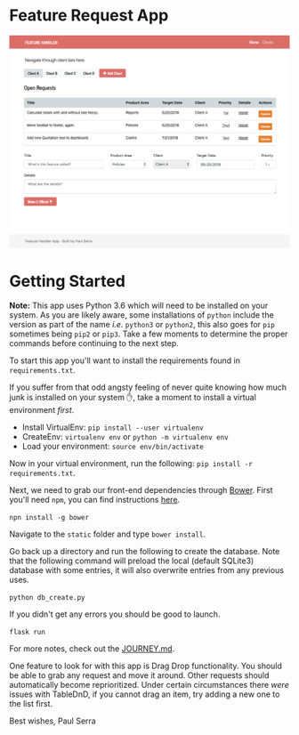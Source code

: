 Feature Request App
===================

![Main Page of App](https://raw.githubusercontent.com/Addiction2Code/feature-request-application/master/screenshots/main-page.png)

Getting Started
===============

**Note:** This app uses Python 3.6 which will need to be installed on your system. As you are likely aware, some installations of `python` include the version as part of the name *i.e.* `python3` or `python2`, this also goes for `pip` sometimes being `pip2` or `pip3`. Take a few moments to determine the proper commands before continuing to the next step.

To start this app you'll want to install the requirements found in `requirements.txt`.

If you suffer from that odd angsty feeling of never quite knowing how much junk is installed on your system ✋, take a moment to install a virtual environment _first_.

- Install VirtualEnv: `pip install --user virtualenv`
- CreateEnv: `virtualenv env` or `python -m virtualenv env`
- Load your environment: `source env/bin/activate`

Now in your virtual environment, run the following: `pip install -r requirements.txt`.

Next, we need to grab our front-end dependencies through [Bower](https://bower.io/). First you'll need `npm`, you can find instructions [here](https://www.npmjs.com/get-npm).

`npn install -g bower`

Navigate to the `static` folder and type `bower install`.

Go back up a directory and run the following to create the database. Note that the following command will preload the local (default SQLite3) database with some entries, it will also overwrite entries from any previous uses.

`python db_create.py`

If you didn't get any errors you should be good to launch.

`flask run`

For more notes, check out the [JOURNEY.md](JOURNEY.md).

One feature to look for with this app is Drag Drop functionality. You should be able to grab any request and move it around. Other requests should automatically become reprioritized. Under certain circumstances there _were_ issues with TableDnD, if you cannot drag an item, try adding a new one to the list first.

Best wishes, Paul Serra
